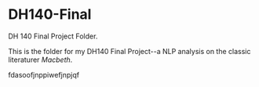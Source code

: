 # DH140-Final
DH 140 Final Project Folder.

This is the folder for my DH140 Final Project--a NLP analysis on the classic literaturer *Macbeth*.

fdasoofjnppiwefjnpjqf